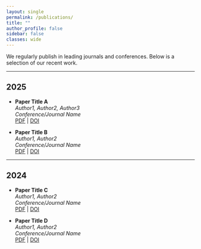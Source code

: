 ```yaml
---
layout: single
permalink: /publications/
title: ""
author_profile: false
sidebar: false
classes: wide
---
```



We regularly publish in leading journals and conferences. Below is a selection of our recent work.

---

## 2025
- **Paper Title A**  
  *Author1, Author2, Author3*  
  _Conference/Journal Name_  
  [PDF](#) | [DOI](#)

- **Paper Title B**  
  *Author1, Author2*  
  _Conference/Journal Name_  
  [PDF](#) | [DOI](#)

---

## 2024
- **Paper Title C**  
  *Author1, Author2*  
  _Conference/Journal Name_  
  [PDF](#) | [DOI](#)

- **Paper Title D**  
  *Author1, Author2*  
  _Conference/Journal Name_  
  [PDF](#) | [DOI](#)
